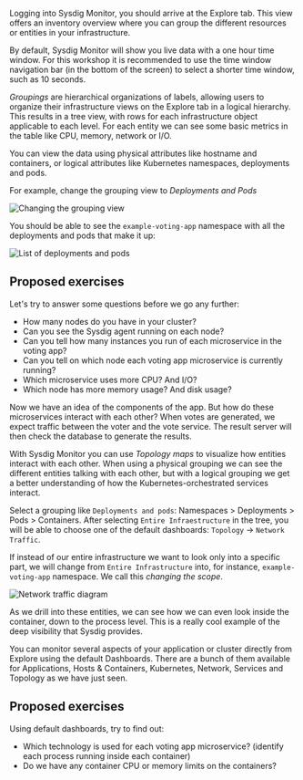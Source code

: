 Logging into Sysdig Monitor, you should arrive at the Explore tab.  This view offers an inventory overview where you can group the different resources or entities in your infrastructure.

By default, Sysdig Monitor will show you live data with a one hour time window.  For this workshop it is recommended to use the time window navigation bar (in the bottom of the screen) to select a shorter time window, such as 10 seconds.

_Groupings_ are hierarchical organizations of labels, allowing users to organize their infrastructure views on the Explore tab in a logical hierarchy. This results in a tree view, with rows for each infrastructure object applicable to each level.  For each entity we can see some basic metrics in the table like CPU, memory, network or I/O.

You can view the data using physical attributes like hostname and containers, or logical attributes like Kubernetes namespaces, deployments and pods.

For example, change the grouping view to _Deployments and Pods_

![Changing the grouping view](/sysdig/scenarios/monitor-lab01/assets/image01.png)

You should be able to see the `example-voting-app` namespace with all the deployments and pods that make it up:

![List of deployments and pods](/sysdig/scenarios/monitor-lab01/assets/image02.png)

Proposed exercises
------------------

Let's try to answer some questions before we go any further:

- How many nodes do you have in your cluster?
- Can you see the Sysdig agent running on each node?
- Can you tell how many instances you run of each microservice in the voting app?
- Can you tell on which node each voting app microservice is currently running?
- Which microservice uses more CPU? And I/O?
- Which node has more memory usage? And disk usage?

Now we have an idea of the components of the app. But how do these microservices interact with each other? When votes are generated, we expect traffic between the voter and the vote service. The result server will then check the database to generate the results.

With Sysdig Monitor you can use _Topology maps_ to visualize how entities interact with each other. When using a physical grouping we can see the different entities talking with each other, but with a logical grouping we get a better understanding of how the Kubernetes-orchestrated services interact.

Select a grouping like `Deployments and pods`: Namespaces &gt; Deployments &gt; Pods &gt; Containers. After selecting `Entire Infraestructure` in the tree, you will be able to choose one of the default dashboards: `Topology` → `Network Traffic`.

If instead of our entire infrastructure we want to look only into a specific part, we will change from `Entire Infrastructure` into, for instance, `example-voting-app` namespace. We call this _changing the scope_.

![Network traffic diagram](/sysdig/scenarios/monitor-lab01/assets/image03.png)

As we drill into these entities, we can see how we can even look inside the container, down to the process level. This is a really cool example of the deep visibility that Sysdig provides.

You can monitor several aspects of your application or cluster directly from Explore using the default Dashboards. There are a bunch of them available for Applications, Hosts & Containers, Kubernetes, Network, Services and Topology as we have just seen.

Proposed exercises
------------------

Using default dashboards, try to find out:

- Which technology is used for each voting app microservice? (identify each process running inside each container)
- Do we have any container CPU or memory limits on the containers?

